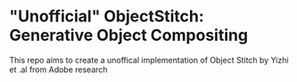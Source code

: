 # "Unofficial" ObjectStitch: Generative Object Compositing

This repo aims to create a unoffical implementation of Object Stitch by Yizhi et .al  from Adobe research
